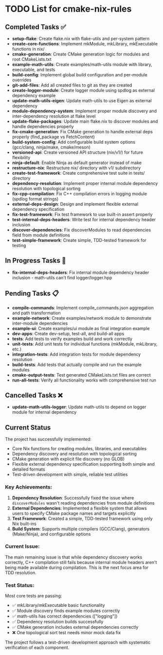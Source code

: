 # TODO List for cmake-nix-rules

## Completed Tasks ✅

- **setup-flake**: Create flake.nix with flake-utils and per-system pattern
- **create-core-functions**: Implement mkModule, mkLibrary, mkExecutable functions in nix/
- **cmake-generation**: Create CMake generation logic for modules and root CMakeLists.txt
- **example-math-utils**: Create examples/math-utils module with library, executable, and tests
- **build-config**: Implement global build configuration and per-module overrides
- **git-add-files**: Add all created files to git as they are created
- **create-logger-module**: Create logger module using spdlog as external dependency example
- **update-math-utils-eigen**: Update math-utils to use Eigen as external dependency
- **module-dependency-system**: Implement proper module discovery and inter-dependency resolution at flake level
- **update-flake-packages**: Update main flake.nix to discover modules and handle dependencies properly
- **fix-cmake-generation**: Fix CMake generation to handle external deps properly (find_package vs FetchContent)
- **build-system-config**: Add configurable build system options (gcc/clang, ninja/make, cmake/meson)
- **versioned-api**: Create versioned API structure (nix/v1/) for future flexibility
- **ninja-default**: Enable Ninja as default generator instead of make
- **restructure-nix**: Restructure nix/ directory with v1/ subdirectory
- **create-test-framework**: Create comprehensive test suite in tests/ directory
- **dependency-resolution**: Implement proper internal module dependency resolution with topological sorting
- **fix-cpp-compilation**: Fix C++ compilation errors in logging module (spdlog format strings)
- **external-deps-design**: Design and implement flexible external dependency specification
- **fix-test-framework**: Fix test framework to use built-in assert properly
- **test-internal-deps-headers**: Write test for internal dependency header inclusion
- **discover-dependencies**: Fix discoverModules to read dependencies field from module definitions
- **test-simple-framework**: Create simple, TDD-tested framework for testing

## In Progress Tasks 🚧

- **fix-internal-deps-headers**: Fix internal module dependency header inclusion - math-utils can't find logger/logger.hpp

## Pending Tasks 📋

- **compile-commands**: Implement compile_commands.json aggregation and path transformation
- **example-network**: Create examples/network module to demonstrate inter-module dependencies
- **example-ui**: Create examples/ui module as final integration example
- **dev-apps**: Create dev-setup, test-all, and build-all apps
- **tests**: Add tests to verify examples build and work correctly
- **unit-tests**: Add unit tests for individual functions (mkModule, mkLibrary, etc.)
- **integration-tests**: Add integration tests for module dependency resolution
- **build-tests**: Add tests that actually compile and run the example modules
- **cmake-output-tests**: Test generated CMakeLists.txt files are correct
- **run-all-tests**: Verify all functionality works with comprehensive test run

## Cancelled Tasks ❌

- **update-math-utils-logger**: Update math-utils to depend on logger module for internal dependency

## Current Status

The project has successfully implemented:
- Core Nix functions for creating modules, libraries, and executables
- Dependency discovery and resolution with topological sorting
- CMake generation with explicit file discovery (no GLOB)
- Flexible external dependency specification supporting both simple and detailed formats
- Test-driven development with simple, reliable test utilities

### Key Achievements:
1. **Dependency Resolution**: Successfully fixed the issue where `discoverModules` wasn't reading dependencies from module definitions
2. **External Dependencies**: Implemented a flexible system that allows users to specify CMake package names and targets explicitly
3. **Test Framework**: Created a simple, TDD-tested framework using only Nix built-ins
4. **Build System**: Supports multiple compilers (GCC/Clang), generators (Make/Ninja), and configurable options

### Current Issue:
The main remaining issue is that while dependency discovery works correctly, C++ compilation still fails because internal module headers aren't being made available during compilation. This is the next focus area for TDD resolution.

### Test Status:
Most core tests are passing:
- ✅ mkLibrary/mkExecutable basic functionality
- ✅ Module discovery finds example modules correctly  
- ✅ math-utils has correct dependencies (["logging"])
- ✅ Dependency resolution builds successfully
- ✅ CMake generation includes external dependencies correctly
- ❌ One topological sort test needs minor mock data fix

The project follows a test-driven development approach with systematic verification of each component.
